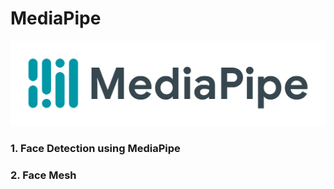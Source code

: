 # MediaPipe
<img src="images/mediapipe.png">

### 1. Face Detection using MediaPipe
### 2. Face Mesh

